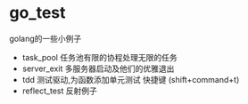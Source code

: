 # go_test
golang的一些小例子

- task_pool 任务池有限的协程处理无限的任务
- server_exit 多服务器启动及他们的优雅退出
- tdd 测试驱动,为函数添加单元测试 快捷键 (shift+command+t)
- reflect_test 反射例子